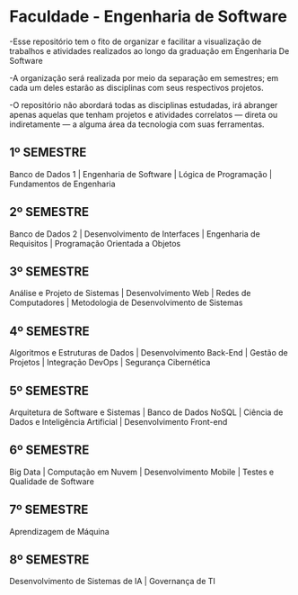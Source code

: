 # Faculdade - Engenharia de Software

-Esse repositório tem o fito de organizar e facilitar a visualização de trabalhos e atividades realizados ao longo da graduação em Engenharia De Software 

-A organização será realizada por meio da separação em semestres; em cada um deles estarão as disciplinas com seus respectivos projetos.

-O repositório não abordará todas as disciplinas estudadas, irá abranger apenas aquelas que tenham projetos e atividades correlatos — direta ou indiretamente — a alguma área da tecnologia com suas ferramentas.

## 1º SEMESTRE

Banco de Dados 1 | Engenharia de Software | Lógica de Programação | Fundamentos de Engenharia

## 2º SEMESTRE

Banco de Dados 2 | Desenvolvimento de Interfaces | Engenharia de Requisitos | Programação Orientada a Objetos

## 3º SEMESTRE

Análise e Projeto de Sistemas | Desenvolvimento Web | Redes de Computadores | Metodologia de Desenvolvimento de Sistemas

## 4º SEMESTRE 

Algoritmos e Estruturas de Dados | Desenvolvimento Back-End | Gestão de Projetos | Integração DevOps | Segurança Cibernética

## 5º SEMESTRE

Arquitetura de Software e Sistemas | Banco de Dados NoSQL | Ciência de Dados e Inteligência Artificial | Desenvolvimento Front-end

## 6º SEMESTRE

Big Data | Computação em Nuvem | Desenvolvimento Mobile | Testes e Qualidade de Software

## 7º SEMESTRE

Aprendizagem de Máquina 

## 8º SEMESTRE

Desenvolvimento de Sistemas de IA | Governança de TI


